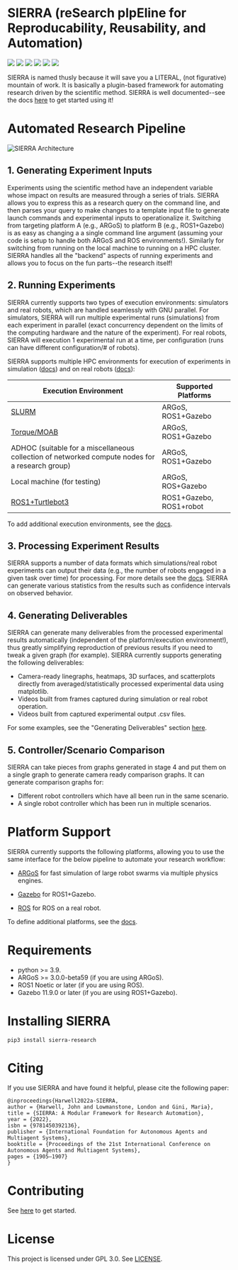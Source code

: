 # SIERRA (reSearch pIpEline for Reproducability, Reusability, and Automation)

[![](https://img.shields.io/badge/License-GPLv3-blue.svg)](https://www.gnu.org/licenses/gpl-3.0)
[![](https://readthedocs.org/projects/swarm-robotics-sierra/badge/?version=master)](https://swarm-robotics-sierra.readthedocs.io/en/master/?badge=master)
![](https://github.com/swarm-robotics/sierra/actions/workflows/static-analysis.yml/badge.svg?branch=devel)
![](https://github.com/swarm-robotics/sierra/actions/workflows/static-analysis.yml/badge.svg?branch=master)
![](https://github.com/swarm-robotics/sierra/actions/workflows/integration-tests.yml/badge.svg?branch=devel)
![](https://github.com/swarm-robotics/sierra/actions/workflows/integration-tests.yml/badge.svg?branch=master)


SIERRA is named thusly because it will save you a LITERAL, (not figurative)
mountain of work. It is basically a plugin-based framework for automating
research driven by the scientific method. SIERRA is well documented--see the
docs [here](https://swarm-robotics-sierra.readthedocs.io/en//) to get
started using it!

# Automated Research Pipeline

![SIERRA Architecture](./docs/figures/architecture.png "
Architecture of SIERRA,organized by pipeline stage. Pipeline stages are listed
left to right, and an approximate joint architectural/functional stack is top to
bottom for each stage. “... ” indicates areas where SIERRA is designed via
python plugins to be easily extensible. “Host machine” indicates the machine
SIERRA was invoked on.")

## 1. Generating Experiment Inputs

Experiments using the scientific method have an independent variable whose
impact on results are measured through a series of trials. SIERRA allows you to
express this as a research query on the command line, and then parses your query
to make changes to a template input file to generate launch commands and
experimental inputs to operationalize it. Switching from targeting platform A
(e.g., ARGoS) to platform B (e.g., ROS1+Gazebo) is as easy as changing a a
single command line argument (assuming your code is setup to handle both ARGoS
and ROS environments!). Similarly for switching from running on the local
machine to running on a HPC cluster. SIERRA handles all the "backend" aspects of
running experiments and allows you to focus on the fun parts--the research
itself!

## 2. Running Experiments

SIERRA currently supports two types of execution environments: simulators and
real robots, which are handled seamlessly with GNU parallel. For simulators,
SIERRA will run multiple experimental runs (simulations) from each experiment in
parallel (exact concurrency dependent on the limits of the computing hardware
and the nature of the experiment). For real robots, SIERRA will execution 1
experimental run at a time, per configuration (runs can have different
configuration/# of robots).

SIERRA supports multiple HPC environments for execution of experiments in
simulation
([docs](https://swarm-robotics-sierra.readthedocs.io/en/master/src/exec_env/hpc.html))
and on real robots
([docs](https://swarm-robotics-sierra.readthedocs.io/en/master/src/exec_env/robots.html)):

| Execution Environment     | Supported Platforms |
| ------------------------- | ------------------- |
| [SLURM](https://slurm.schedmd.com/documentation.html) | ARGoS, ROS1+Gazebo |
| [Torque/MOAB](https://adaptivecomputing.com/cherry-services/torque-resource-manager) | ARGoS, ROS1+Gazebo |
| ADHOC (suitable for a miscellaneous collection of networked compute nodes for a research group) | ARGoS, ROS1+Gazebo |
| Local machine (for testing) | ARGoS, ROS+Gazebo |
| [ROS1+Turtlebot3](https://emanual.robotis.com/docs/en/platform/turtlebot3/overview) | ROS1+Gazebo, ROS1+robot |

To add additional execution environments, see the
[docs](https://swarm-robotics-sierra.readthedocs.io/en/master/src/tutorials/plugin/exec_env_plugin.html).

## 3. Processing Experiment Results

SIERRA supports a number of data formats which simulations/real robot
experiments can output their data (e.g., the number of robots engaged in a given
task over time) for processing. For more details see the
[docs](https://swarm-robotics-sierra.readthedocs.io/en/master/). SIERRA can
generate various statistics from the results such as confidence intervals on
observed behavior.

## 4. Generating Deliverables

SIERRA can generate many deliverables from the processed experimental results
automatically (independent of the platform/execution environment!), thus greatly
simplifying reproduction of previous results if you need to tweak a given graph
(for example). SIERRA currently supports generating the following deliverables:

   - Camera-ready linegraphs, heatmaps, 3D surfaces, and scatterplots directly
     from averaged/statistically processed experimental data using matplotlib.
   - Videos built from frames captured during simulation or real robot
     operation.
   - Videos built from captured experimental output .csv files.

For some examples, see the "Generating Deliverables" section
[here](https://www-users.cse.umn.edu/~harwe006/showcase/aamas-2022-demo).

## 5. Controller/Scenario Comparison

SIERRA can take pieces from graphs generated in stage 4 and put them on a single
graph to generate camera ready comparison graphs. It can generate comparison
graphs for:

- Different robot controllers which have all been run in the same scenario.
- A single robot controller which has been run in multiple scenarios.

# Platform Support

SIERRA currently supports the following platforms, allowing you to use the same
interface for the below pipeline to automate your research workflow:

- [ARGoS](https://www.argos-sim.info/index.php) for fast simulation of large
  robot swarms via multiple physics engines.

- [Gazebo](https://www.gazebosim.org) for ROS1+Gazebo.

- [ROS](https://ros.org) for ROS on a real robot.

To define additional platforms, see the
[docs](https://swarm-robotics-sierra.readthedocs.io/en/master/src/tutorials/plugin/platform_plugin.html).

# Requirements

- python >= 3.9.
- ARGoS >= 3.0.0-beta59 (if you are using ARGoS).
- ROS1 Noetic or later (if you are using ROS).
- Gazebo 11.9.0 or later (if you are using ROS1+Gazebo).


# Installing SIERRA

    pip3 install sierra-research

# Citing
If you use SIERRA and have found it helpful, please cite the following paper:

    @inproceedings{Harwell2022a-SIERRA,
    author = {Harwell, John and Lowmanstone, London and Gini, Maria},
    title = {SIERRA: A Modular Framework for Research Automation},
    year = {2022},
    isbn = {9781450392136},
    publisher = {International Foundation for Autonomous Agents and Multiagent Systems},
    booktitle = {Proceedings of the 21st International Conference on Autonomous Agents and Multiagent Systems},
    pages = {1905–1907}
    }

# Contributing

See [here](https://swarm-robotics-sierra.readthedocs.io/en/master/src/contributing.html) to get started.

# License
This project is licensed under GPL 3.0. See [LICENSE](LICENSE.md).
